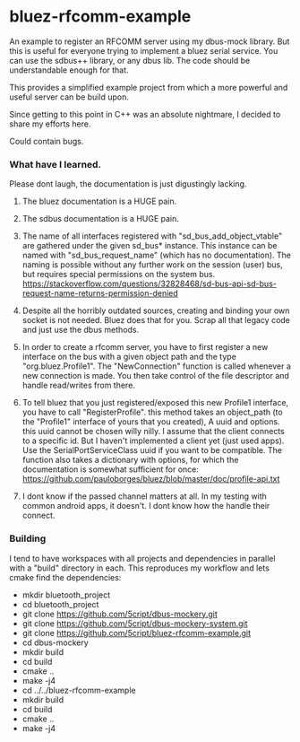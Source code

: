 # bluez-rfcomm-example
An example to register an RFCOMM server using my dbus-mock library.
But this is useful for everyone trying to implement a bluez serial service.
You can use the sdbus++ library, or any dbus lib. The code should be 
understandable enough for that.

This provides a simplified example project from which a more powerful and 
useful server can be build upon.

Since getting to this point in C++ was an absolute nightmare, I decided to share my efforts here.

Could contain bugs.

### What have I learned.
Please dont laugh, the documentation is just digustingly lacking.
1) The bluez documentation is a HUGE pain.
2) The sdbus documentation is a HUGE pain.
3) The name of all interfaces registered with "sd_bus_add_object_vtable" are gathered under the given sd_bus* instance. This instance can be named with "sd_bus_request_name" (which has no documentation). The naming is possible without any further work on the session (user) bus, but requires special permissions on the system bus. https://stackoverflow.com/questions/32828468/sd-bus-api-sd-bus-request-name-returns-permission-denied

4) Despite all the horribly outdated sources, creating and binding your own socket is not needed. Bluez does that for you. Scrap all that legacy code and just use the dbus methods.

5) In order to create a rfcomm server, you have to first register a new interface on the bus with a given object path and the type "org.bluez.Profile1". The "NewConnection" function is called whenever a new connection is made. You then take control of the file descriptor and handle read/writes from there.

6) To tell bluez that you just registered/exposed this new Profile1 interface, you have to call "RegisterProfile". this method takes an object_path (to the "Profile1" interface of yours that you created), A uuid and options.
this uuid cannot be chosen willy nilly. I assume that the client connects to a specific id. But I haven't implemented a client yet (just used apps). Use the SerialPortServiceClass uuid if you want to be compatible.
The function also takes a dictionary with options, for which the documentation is somewhat sufficient for once: https://github.com/pauloborges/bluez/blob/master/doc/profile-api.txt

7) I dont know if the passed channel matters at all. In my testing with common android apps, it doesn't. I dont know how the handle their connect.

### Building
I tend to have workspaces with all projects and dependencies in parallel with a "build" directory in each. This reproduces my workflow and lets cmake find the dependencies:

- mkdir bluetooth_project
- cd bluetooth_project
- git clone https://github.com/5cript/dbus-mockery.git
- git clone https://github.com/5cript/dbus-mockery-system.git
- git clone https://github.com/5cript/bluez-rfcomm-example.git
- cd dbus-mockery
- mkdir build
- cd build
- cmake ..
- make -j4
- cd ../../bluez-rfcomm-example
- mkdir build
- cd build
- cmake ..
- make -j4